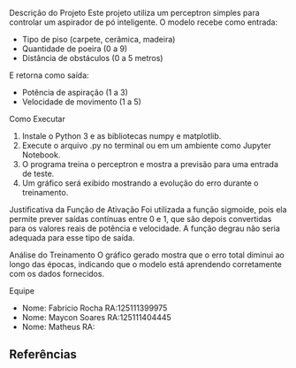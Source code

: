Descrição do Projeto
Este projeto utiliza um perceptron simples para controlar um aspirador de pó inteligente. O modelo recebe como entrada:
- Tipo de piso (carpete, cerâmica, madeira)
- Quantidade de poeira (0 a 9)
- Distância de obstáculos (0 a 5 metros)

E retorna como saída:
- Potência de aspiração (1 a 3)
- Velocidade de movimento (1 a 5)

Como Executar
1. Instale o Python 3 e as bibliotecas numpy e matplotlib.
2. Execute o arquivo .py no terminal ou em um ambiente como Jupyter Notebook.
3. O programa treina o perceptron e mostra a previsão para uma entrada de teste.
4. Um gráfico será exibido mostrando a evolução do erro durante o treinamento.

Justificativa da Função de Ativação
Foi utilizada a função sigmoide, pois ela permite prever saídas contínuas entre 0 e 1, que são depois convertidas para os valores reais de potência e velocidade. A função degrau não seria adequada para esse tipo de saída.

Análise do Treinamento
O gráfico gerado mostra que o erro total diminui ao longo das épocas, indicando que o modelo está aprendendo corretamente com os dados fornecidos.

Equipe
- Nome: Fabricio Rocha RA:125111399975
- Nome: Maycon Soares RA:125111404445
- Nome: Matheus RA: 
  
Referências
- 

